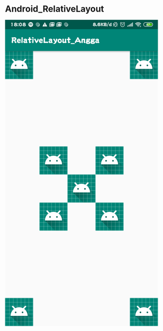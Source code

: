 # Android_RelativeLayout
![alt text](https://github.com/Pramuja/Android_RelativeLayout/blob/master/Screenshot_2019-04-01-18-08-58-105_smktelkom.mlg.sch.relativelayout_angga.png)
